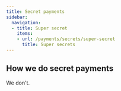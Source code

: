 ```yaml
---
title: Secret payments
sidebar:
  navigation:
  - title: Super secret
    items:
    - url: /payments/secrets/super-secret
      title: Super secrets
---
```


## How we do secret payments

We don't.
